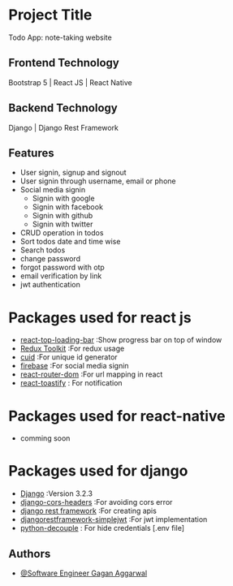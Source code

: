 
# Project Title
Todo App: note-taking website

## Frontend Technology
Bootstrap 5 | React JS | React Native

## Backend Technology
Django | Django Rest Framework

## Features
- User signin, signup and signout
- User signin through username, email or phone
- Social media signin
    - Signin with google
    - Signin with facebook
    - Signin with github
    - Signin with twitter
- CRUD operation in todos
- Sort todos date and time wise
- Search todos
- change password
- forgot password with otp
- email verification by link
- jwt authentication

# Packages used for react js
- [react-top-loading-bar](https://www.npmjs.com/package/react-top-loading-bar) :Show progress bar on top of window
- [Redux Toolkit](https://redux-toolkit.js.org/introduction/getting-started) :For redux usage
- [cuid](https://www.npmjs.com/package/cuid) :For unique id generator
- [firebase](https://www.npmjs.com/package/firebase) :For social media signin
- [react-router-dom](https://reactrouter.com/web/guides/quick-start) :For url mapping in react
- [react-toastify](https://www.npmjs.com/package/react-toastify) : For notification

# Packages used for react-native
- comming soon

# Packages used for django
- [Django](https://www.djangoproject.com/) :Version 3.2.3
- [django-cors-headers](https://pypi.org/project/django-cors-headers/) :For avoiding cors error
- [django rest framework](https://www.django-rest-framework.org/) :For creating apis
- [djangorestframework-simplejwt](https://django-rest-framework-simplejwt.readthedocs.io/en/latest/) :For jwt implementation
- [python-decouple](https://pypi.org/project/python-decouple/) : For hide credentials [.env file]

## Authors
- [@Software Engineer Gagan Aggarwal](https://github.com/pythoniseasy-hub)
